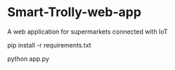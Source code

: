 # Smart-Trolly-web-app
A web application for supermarkets connected with IoT

pip install -r requirements.txt

python app.py
